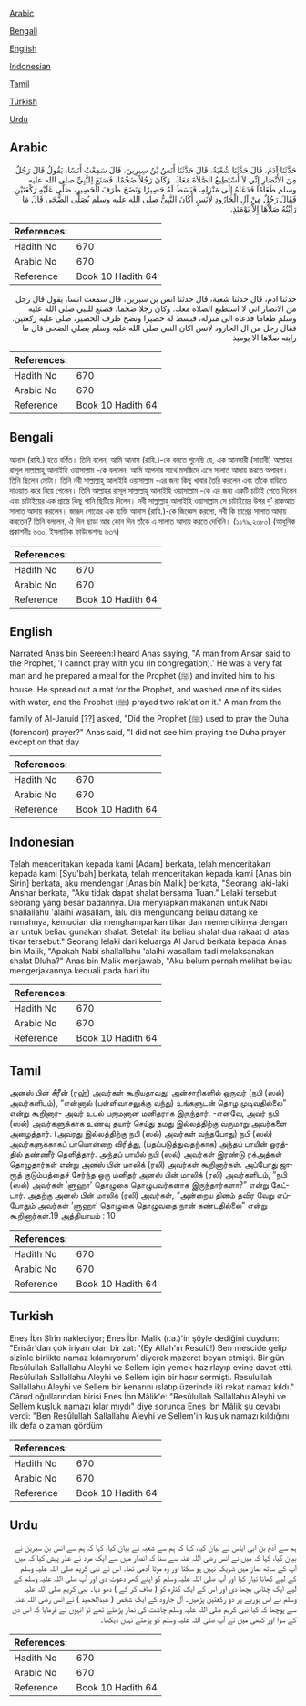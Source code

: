 [Arabic](#arabic)

[Bengali](#bengali)

[English](#english)

[Indonesian](#indonesian)

[Tamil](#tamil)

[Turkish](#turkish)

[Urdu](#urdu)

## Arabic


<div dir="rtl" lang="ar" style={{fontSize:'larger',backgroundColor:'#f8f9fa',padding:20}}>
حَدَّثَنَا آدَمُ، قَالَ حَدَّثَنَا شُعْبَةُ، قَالَ حَدَّثَنَا أَنَسُ بْنُ سِيرِينَ، قَالَ سَمِعْتُ أَنَسًا، يَقُولُ قَالَ رَجُلٌ مِنَ الأَنْصَارِ إِنِّي لاَ أَسْتَطِيعُ الصَّلاَةَ مَعَكَ‏.‏ وَكَانَ رَجُلاً ضَخْمًا، فَصَنَعَ لِلنَّبِيِّ صلى الله عليه وسلم طَعَامًا فَدَعَاهُ إِلَى مَنْزِلِهِ، فَبَسَطَ لَهُ حَصِيرًا وَنَضَحَ طَرَفَ الْحَصِيرِ، صَلَّى عَلَيْهِ رَكْعَتَيْنِ‏.‏ فَقَالَ رَجُلٌ مِنْ آلِ الْجَارُودِ لأَنَسٍ أَكَانَ النَّبِيُّ صلى الله عليه وسلم يُصَلِّي الضُّحَى قَالَ مَا رَأَيْتُهُ صَلاَّهَا إِلاَّ يَوْمَئِذٍ‏.‏
</div>
<div style={{backgroundColor:'#f8f9fa',padding:20, marginBottom: 10}}><table> <thead> <tr> <th>References:</th> <th></th> </tr> </thead> <tbody><tr><td>Hadith No</td><td>670</td></tr><tr><td>Arabic No</td><td>670</td></tr><tr><td>Reference</td><td>Book 10 Hadith 64</td></tr></tbody></table></div>


<div dir="rtl" lang="ar" style={{fontSize:'larger',backgroundColor:'#f8f9fa',padding:20}}>
حدثنا ادم، قال حدثنا شعبة، قال حدثنا انس بن سيرين، قال سمعت انسا، يقول قال رجل من الانصار اني لا استطيع الصلاة معك. وكان رجلا ضخما، فصنع للنبي صلى الله عليه وسلم طعاما فدعاه الى منزله، فبسط له حصيرا ونضح طرف الحصير، صلى عليه ركعتين. فقال رجل من ال الجارود لانس اكان النبي صلى الله عليه وسلم يصلي الضحى قال ما رايته صلاها الا يوميذ
</div>
<div style={{backgroundColor:'#f8f9fa',padding:20, marginBottom: 10}}><table> <thead> <tr> <th>References:</th> <th></th> </tr> </thead> <tbody><tr><td>Hadith No</td><td>670</td></tr><tr><td>Arabic No</td><td>670</td></tr><tr><td>Reference</td><td>Book 10 Hadith 64</td></tr></tbody></table></div>

## Bengali


<div dir="ltr" lang="bn" style={{fontSize:'larger',backgroundColor:'#f8f9fa',padding:20}}>
আনাস (রাযি.) হতে বর্ণিত। তিনি বলেন, আমি আনাস (রাযি.)-কে বলতে শুনেছি যে, এক আনসারী (সাহাবী) আল্লাহর রাসূল সাল্লাল্লাহু আলাইহি ওয়াসাল্লাম -কে বললেন, আমি আপনার সাথে মসজিদে এসে সালাত আদায় করতে অপারগ। তিনি ছিলেন মোটা। তিনি নবী সাল্লাল্লাহু আলাইহি ওয়াসাল্লাম -এর জন্য কিছু খাবার তৈরি করলেন এবং তাঁকে বাড়িতে দাওয়াত করে নিয়ে গেলেন। তিনি আল্লাহর রাসূল সাল্লাল্লাহু আলাইহি ওয়াসাল্লাম -কে এর জন্য একটি চাটাই পেতে দিলেন এবং চাটাইয়ের এক প্রান্তে কিছু পানি ছিটিয়ে দিলেন। নবী সাল্লাল্লাহু আলাইহি ওয়াসাল্লাম সে চাটাইয়ের উপর দু’ রাকআত সালাত আদায় করলেন। জারূদ গোত্রের এক ব্যক্তি আনাস (রাযি.)-কে জিজ্ঞেস করলো, নবী কি চাশ্তের সালাত আদায় করতেন? তিনি বললেন, ঐ দিন ছাড়া আর কোন দিন তাঁকে এ সালাত আদায় করতে দেখিনি। (১১৭৯,২০৮০) (আধুনিক প্রকাশনীঃ ৬৩০, ইসলামিক ফাউন্ডেশনঃ ৬৩৭)
</div>
<div style={{backgroundColor:'#f8f9fa',padding:20, marginBottom: 10}}><table> <thead> <tr> <th>References:</th> <th></th> </tr> </thead> <tbody><tr><td>Hadith No</td><td>670</td></tr><tr><td>Arabic No</td><td>670</td></tr><tr><td>Reference</td><td>Book 10 Hadith 64</td></tr></tbody></table></div>

## English


<div dir="ltr" lang="en" style={{fontSize:'larger',backgroundColor:'#f8f9fa',padding:20}}>
Narrated Anas bin Seereen:I heard Anas saying, "A man from Ansar said to the Prophet, 'I cannot pray with you (in congregation).' He was a very fat man and he prepared a meal for the Prophet (ﷺ) and invited him to his house. He spread out a mat for the Prophet, and washed one of its sides with water, and the Prophet (ﷺ) prayed two rak'at on it." A man from the family of Al-Jaruid [??] asked, "Did the Prophet (ﷺ) used to pray the Duha (forenoon) prayer?" Anas said, "I did not see him praying the Duha prayer except on that day
</div>
<div style={{backgroundColor:'#f8f9fa',padding:20, marginBottom: 10}}><table> <thead> <tr> <th>References:</th> <th></th> </tr> </thead> <tbody><tr><td>Hadith No</td><td>670</td></tr><tr><td>Arabic No</td><td>670</td></tr><tr><td>Reference</td><td>Book 10 Hadith 64</td></tr></tbody></table></div>

## Indonesian


<div dir="ltr" lang="id" style={{fontSize:'larger',backgroundColor:'#f8f9fa',padding:20}}>
Telah menceritakan kepada kami [Adam] berkata, telah menceritakan kepada kami [Syu'bah] berkata, telah menceritakan kepada kami [Anas bin Sirin] berkata, aku mendengar [Anas bin Malik] berkata, "Seorang laki-laki Anshar berkata, "Aku tidak dapat shalat bersama Tuan." Lelaki tersebut seorang yang besar badannya. Dia menyiapkan makanan untuk Nabi shallallahu 'alaihi wasallam, lalu dia mengundang beliau datang ke rumahnya, kemudian dia menghamparkan tikar dan memercikinya dengan air untuk beliau gunakan shalat. Setelah itu beliau shalat dua rakaat di atas tikar tersebut." Seorang lelaki dari keluarga Al Jarud berkata kepada Anas bin Malik, "Apakah Nabi shallallahu 'alaihi wasallam tadi melaksanakan shalat Dluha?" Anas bin Malik menjawab, "Aku belum pernah melihat beliau mengerjakannya kecuali pada hari itu
</div>
<div style={{backgroundColor:'#f8f9fa',padding:20, marginBottom: 10}}><table> <thead> <tr> <th>References:</th> <th></th> </tr> </thead> <tbody><tr><td>Hadith No</td><td>670</td></tr><tr><td>Arabic No</td><td>670</td></tr><tr><td>Reference</td><td>Book 10 Hadith 64</td></tr></tbody></table></div>

## Tamil


<div dir="ltr" lang="ta" style={{fontSize:'larger',backgroundColor:'#f8f9fa',padding:20}}>
அனஸ் பின் சீரீன் (ரஹ்) அவர்கள் கூறியதாவது: அன்சாரிகளில் ஒருவர் (நபி (ஸல்) அவர்களிடம்), “என்னால் (பள்ளிவாசலுக்கு வந்து) உங்களுடன் தொழ முடிவதில்லை” என்று கூறினார்- அவர் உடல் பருமனான மனிதராக இருந்தார். -எனவே, அவர் நபி (ஸல்) அவர்களுக்காக உணவு தயார் செய்து தமது இல்லத்திற்கு வருமாறு அவர்களை அழைத்தார். (அவரது இல்லத்திற்கு நபி (ஸல்) அவர்கள் வந்தபோது) நபி (ஸல்) அவர்களுக்காகப் பாயொன்றை விரித்து, (பதப்படுத்துவதற்காக) அந்தப் பாயின் ஓரத்தில் தண்ணீர் தெளித்தார். அந்தப் பாயில் நபி (ஸல்) அவர்கள் இரண்டு ரக்அத்கள் தொழுதார்கள் என்று அனஸ் பின் மாலிக் (ரலி) அவர்கள் கூறினார்கள். அப்போது ஜாரூத் குடும்பத்தைச் சேர்ந்த ஒரு மனிதர் அனஸ் பின் மாலிக் (ரலி) அவர்களிடம், “நபி (ஸல்) அவர்கள் ‘ளுஹா’ தொழுகை தொழுபவர்களாக இருந்தார்களா?” என்று கேட்டார். அதற்கு அனஸ் பின் மாலிக் (ரலி) அவர்கள், “அன்றைய தினம் தவிர வேறு எப்போதும் அவர்கள் ‘ளுஹா’ தொழுகை தொழுவதை நான் கண்டதில்லை” என்று கூறினார்கள்.19 அத்தியாயம் : 10
</div>
<div style={{backgroundColor:'#f8f9fa',padding:20, marginBottom: 10}}><table> <thead> <tr> <th>References:</th> <th></th> </tr> </thead> <tbody><tr><td>Hadith No</td><td>670</td></tr><tr><td>Arabic No</td><td>670</td></tr><tr><td>Reference</td><td>Book 10 Hadith 64</td></tr></tbody></table></div>

## Turkish


<div dir="ltr" lang="tr" style={{fontSize:'larger',backgroundColor:'#f8f9fa',padding:20}}>
Enes İbn Sîrîn naklediyor; Enes İbn Malik (r.a.)'in şöyle dediğini duydum: "Ensâr'dan çok iriyarı olan bir zat: '(Ey Allah'ın Resulü!) Ben mescide gelip sizinle birlikte namaz kılamıyorum' diyerek mazeret beyan etmişti. Bir gün Resûlullah Sallallahu Aleyhi ve Sellem için yemek hazırlayıp evine davet etti. Resûlullah Sallallahu Aleyhi ve Sellem için bir hasır sermişti. Resulullah Sallallahu Aleyhi ve Sellem bir kenarını ıslatıp üzerinde iki rekat namaz kıldı." Cârud oğullarından birisi Enes İbn Mâlik'e: "Resûlullah Sallallahu Aleyhi ve Sellem kuşluk namazı kılar mıydı" diye sorunca Enes İbn Mâlik şu cevabı verdi: "Ben Resûlullah Sallallahu Aleyhi ve Sellem'in kuşluk namazı kıldığını ilk defa o zaman gör­düm
</div>
<div style={{backgroundColor:'#f8f9fa',padding:20, marginBottom: 10}}><table> <thead> <tr> <th>References:</th> <th></th> </tr> </thead> <tbody><tr><td>Hadith No</td><td>670</td></tr><tr><td>Arabic No</td><td>670</td></tr><tr><td>Reference</td><td>Book 10 Hadith 64</td></tr></tbody></table></div>

## Urdu


<div dir="rtl" lang="ur" style={{fontSize:'larger',backgroundColor:'#f8f9fa',padding:20}}>
ہم سے آدم بن ابی ایاس نے بیان کیا، کہا کہ ہم سے شعبہ نے بیان کیا، کہا کہ ہم سے انس بن سیرین نے بیان کیا، کہا کہ میں نے انس رضی اللہ عنہ سے سنا کہ انصار میں سے ایک مرد نے عذر پیش کیا کہ میں آپ کے ساتھ نماز میں شریک نہیں ہو سکتا اور وہ موٹا آدمی تھا۔ اس نے نبی کریم صلی اللہ علیہ وسلم کے لیے کھانا تیار کیا اور آپ صلی اللہ علیہ وسلم کو اپنے گھر دعوت دی اور آپ صلی اللہ علیہ وسلم کے لیے ایک چٹائی بچھا دی اور اس کے ایک کنارہ کو ( صاف کر کے ) دھو دیا۔ نبی کریم صلی اللہ علیہ وسلم نے اس بوریے پر دو رکعتیں پڑھیں۔ آل جارود کے ایک شخص ( عبدالحمید ) نے انس رضی اللہ عنہ سے پوچھا کہ کیا نبی کریم صلی اللہ علیہ وسلم چاشت کی نماز پڑھتے تھے تو انہوں نے فرمایا کہ اس دن کے سوا اور کبھی میں نے آپ صلی اللہ علیہ وسلم کو پڑھتے نہیں دیکھا۔
</div>
<div style={{backgroundColor:'#f8f9fa',padding:20, marginBottom: 10}}><table> <thead> <tr> <th>References:</th> <th></th> </tr> </thead> <tbody><tr><td>Hadith No</td><td>670</td></tr><tr><td>Arabic No</td><td>670</td></tr><tr><td>Reference</td><td>Book 10 Hadith 64</td></tr></tbody></table></div>